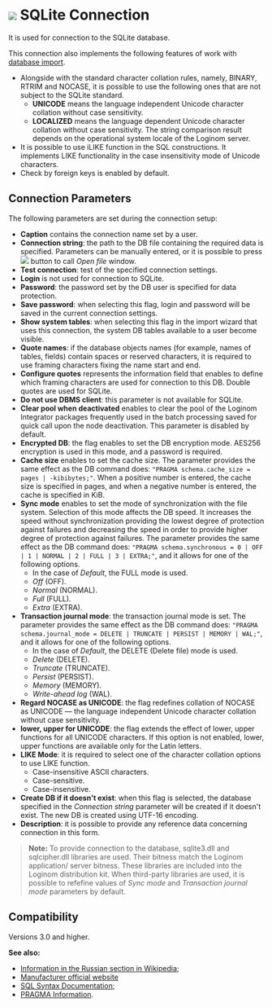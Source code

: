 # ![ ](../../../images/icons/data-sources/db-sqlite_default.svg) SQLite Connection

It is used for connection to the SQLite database.

This connection also implements the following features of work with [database import](../../import/database.md).

* Alongside with the standard character collation rules, namely, BINARY, RTRIM and NOCASE, it is possible to use the following ones that are not subject to the SQLite standard.
   * **UNICODE** means the language independent Unicode character collation without case sensitivity.
   * **LOCALIZED** means the language dependent Unicode character collation without case sensitivity. The string comparison result depends on the operational system locale of the Loginom server.
* It is possible to use iLIKE function in the SQL constructions. It implements LIKE functionality in the case insensitivity mode of Unicode characters.
* Check by foreign keys is enabled by default.

## Connection Parameters

The following parameters are set during the connection setup:

* **Caption** contains the connection name set by a user.
* **Connection string**: the path to the DB file containing the required data is specified. Parameters can be manually entered, or it is possible to press ![ ](../../../images/extjs-theme/form/open-trigger/open-trigger_default.svg) button to call *Open file* window.
* **Test connection**: test of the specified connection settings.
* **Login** is not used for connection to SQLite.
* **Password**: the password set by the DB user is specified for data protection.
* **Save password**: when selecting this flag, login and password will be saved in the current connection settings.
* **Show system tables**: when selecting this flag in the import wizard that uses this connection, the system DB tables available to a user become visible.
* **Quote names**: if the database objects names (for example, names of tables, fields) contain spaces or reserved characters, it is required to use framing characters fixing the name start and end.
* **Configure quotes** represents the information field that enables to define which framing characters are used for connection to this DB. Double quotes are used for SQLite.
* **Do not use DBMS client**: this parameter is not available for SQLite.
* **Clear pool when deactivated** enables to clear the pool of the Loginom Integrator packages frequently used in the batch processing saved for quick call upon the node deactivation. This parameter is disabled by default.
* **Encrypted DB**: the flag enables to set the DB encryption mode. AES256 encryption is used in this mode, and a password is required.
* **Cache size** enables to set the cache size. The parameter provides the same effect as the DB command does: `"PRAGMA schema.cache_size = pages | -kibibytes;"`. When a positive number is entered, the cache size is specified in pages, and when a negative number is entered, the cache is specified in KiB.
* **Sync mode** enables to set the mode of synchronization with the file system. Selection of this mode affects the DB speed. It increases the speed without synchronization providing the lowest degree of protection against failures and decreasing the speed in order to provide higher degree of protection against failures. The parameter provides the same effect as the DB command does: `"PRAGMA schema.synchronous = 0 | OFF | 1 | NORMAL | 2 | FULL | 3 | EXTRA;"`, and it allows for one of the following options.
   * In the case of *Default*, the FULL mode is used.
   * *Off* (OFF).
   * *Normal* (NORMAL).
   * *Full* (FULL).
   * *Extra* (EXTRA).
* **Transaction journal mode**: the transaction journal mode is set. The parameter provides the same effect as the DB command does: `"PRAGMA schema.journal_mode = DELETE | TRUNCATE | PERSIST | MEMORY | WAL;"`, and it allows for one of the following options.
   * In the case of *Default*, the DELETE (Delete file) mode is used.
   * *Delete* (DELETE).
   * *Truncate* (TRUNCATE).
   * *Persist* (PERSIST).
   * *Memory* (MEMORY).
   * *Write-ahead log* (WAL).
* **Regard NOCASE as UNICODE**: the flag redefines collation of NOCASE as UNICODE — the language independent Unicode character collation without case sensitivity.
* **lower, upper for UNICODE**: the flag extends the effect of lower, upper functions for all UNICODE characters. If this option is not enabled, lower, upper functions are available only for the Latin letters.
* **LIKE Mode**: it is required to select one of the character collation options to use LIKE function.
   * Case-insensitive ASCII characters.
   * Case-sensitive.
   * Case-insensitive.
* **Create DB if it doesn't exist**: when this flag is selected, the database specified in the *Connection string* parameter will be created if it doesn't exist. The new DB is created using UTF-16 encoding.
* **Description**: it is possible to provide any reference data concerning connection in this form.

> **Note:** To provide connection to the database, sqlite3.dll and sqlcipher.dll libraries are used. Their bitness match the Loginom application/ server bitness. These libraries are included into the Loginom distribution kit. When third-party libraries are used, it is possible to refefine values of *Sync mode* and *Transaction journal mode* parameters by default.

## Compatibility

Versions 3.0 and higher.

**See also:**

* [Information in the Russian section in Wikipedia](https://ru.wikipedia.org/wiki/SQLite);
* [Manufacturer official website](https://sqlite.org)
* [SQL Syntax Documentation](https://sqlite.org/lang.html);
* [PRAGMA Information](https://sqlite.org/pragma.html).
